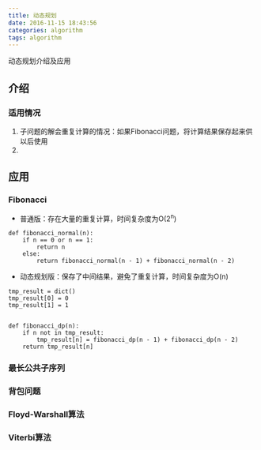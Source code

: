 ```yaml
---
title: 动态规划
date: 2016-11-15 18:43:56
categories: algorithm
tags: algorithm
---
```


动态规划介绍及应用

<!-- more -->
## 介绍
### 适用情况

1. 子问题的解会重复计算的情况：如果Fibonacci问题，将计算结果保存起来供以后使用
2. 


## 应用
### Fibonacci
- 普通版：存在大量的重复计算，时间复杂度为O(2<sup>n</sup>) 

```
def fibonacci_normal(n):
    if n == 0 or n == 1:
        return n
    else:
        return fibonacci_normal(n - 1) + fibonacci_normal(n - 2)
```

-  动态规划版：保存了中间结果，避免了重复计算，时间复杂度为O(n)

```
tmp_result = dict()
tmp_result[0] = 0
tmp_result[1] = 1


def fibonacci_dp(n):
    if n not in tmp_result:
        tmp_result[n] = fibonacci_dp(n - 1) + fibonacci_dp(n - 2)
    return tmp_result[n]
```
### 最长公共子序列

### 背包问题

### Floyd-Warshall算法

### Viterbi算法